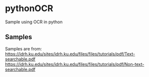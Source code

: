 # pythonOCR
Sample using OCR in python

## Samples
Samples are from:
https://idrh.ku.edu/sites/idrh.ku.edu/files/files/tutorials/pdf/Text-searchable.pdf
https://idrh.ku.edu/sites/idrh.ku.edu/files/files/tutorials/pdf/Non-text-searchable.pdf

